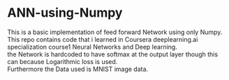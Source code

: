 # ANN-using-Numpy
This is a basic implementation of feed forward Network using only Numpy.<br>
This repo contains code that i learned in  Coursera deeplearning.ai specialization course1 Neural Networks and Deep learning.<br>
the Network is hardcoded to have softmax at the output layer though this can because Logarithmic loss is used.<br>
Furthermore the Data used is MNIST image data.
